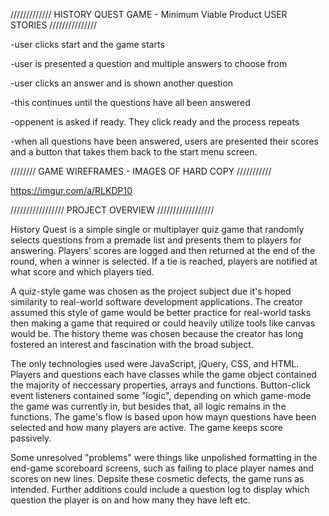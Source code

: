 ///////////// HISTORY QUEST GAME - Minimum Viable Product USER STORIES ///////////////

-user clicks start and the game starts

-user is presented a question and multiple answers to choose from

-user clicks an answer and is shown another question

-this continues until the questions have all been answered

-oppenent is asked if ready. They click ready and the process repeats

-when all questions have been answered, users are presented their scores 
 and a button that takes them back to the start menu screen.


//////// GAME WIREFRAMES - IMAGES OF HARD COPY ///////////

https://imgur.com/a/RLKDP10

///////////////// PROJECT OVERVIEW //////////////////

History Quest is a simple single or multiplayer quiz game that randomly selects questions from a premade list and presents them to players for answering. Players' scores are logged and then returned at the end of the round, when a winner is selected. If a tie is reached, players are notified at what score and which players tied.

A quiz-style game was chosen as the project subject due it's hoped similarity to real-world software development applications. The creator assumed this style of game would be better practice for real-world tasks then making a game that required or could heavily utilize tools like canvas would be. The history theme was chosen because the creator has long fostered an interest and fascination with the broad subject.

The only technologies used were JavaScript, jQuery, CSS, and HTML. Players and questions each have classes while the game object contained the majority of neccessary properties, arrays and functions. Button-click event listeners contained some "logic", depending on which game-mode the game was currently in, but besides that, all logic remains in the functions. The game's flow is based upon how mayn questions have been selected and how many players are active. The game keeps score passively.

Some unresolved "problems" were things like unpolished formatting in the end-game scoreboard screens, such as failing to place player names and scores on new lines. Depsite these cosmetic defects, the game runs as intended. Further additions could include a question log to display which question the player is on and how many they have left etc.